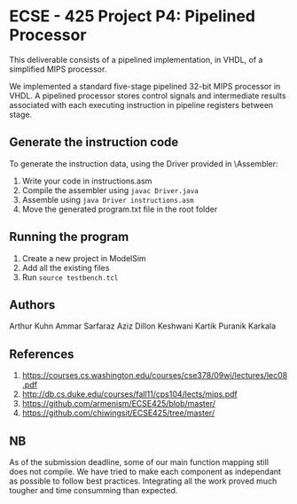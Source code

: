 # ECSE - 425 Project P4: Pipelined Processor

This deliverable consists of a pipelined implementation, in VHDL, of a simplified MIPS processor. 

We implemented a standard five-stage pipelined 32-bit MIPS processor in VHDL.  A pipelined processor stores control signals and intermediate results associated with each executing instruction in pipeline registers between stage. 

## Generate the instruction code
To generate the instruction data, using the Driver provided in \Assembler:
1. Write your code in instructions.asm
2. Compile the assembler using `javac Driver.java`
3. Assemble using `java Driver instructions.asm`
4. Move the generated program.txt file in the root folder

## Running the program
1. Create a new project in ModelSim
2. Add all the existing files
3. Run `source testbench.tcl`

## Authors
Arthur Kuhn
Ammar Sarfaraz Aziz
Dillon Keshwani
Kartik Puranik Karkala


## References
1. https://courses.cs.washington.edu/courses/cse378/09wi/lectures/lec08.pdf
2. http://db.cs.duke.edu/courses/fall11/cps104/lects/mips.pdf
3. https://github.com/armenism/ECSE425/blob/master/
4. https://github.com/chiwingsit/ECSE425/tree/master/


## NB

As of the submission deadline, some of our main function mapping still does not compile. We have tried to make each component as independant as possible to follow best practices. Integrating all the work proved much tougher and time consumming than expected.